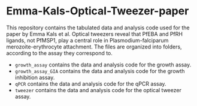# Emma-Kals-Optical-Tweezer-paper

This repository contains the tabulated data and analysis code used for the paper by Emma Kals et al. Optical tweezers reveal that PfEBA and PfRH ligands, not PfMSP1, play a central role in Plasmodium-falciparum merozoite-erythrocyte attachment. The files are organized into folders, according to the assay they correspond to. 

- `growth_assay` contains the data and analysis code for the growth assay.
- `growth_assay_GIA` contains the data and analysis code for the growth inhibition assay.
- `qPCR` contains the data and analysis code for the qPCR assay.
- `tweezer` contains the data and analysis code for the optical tweezer assay.

